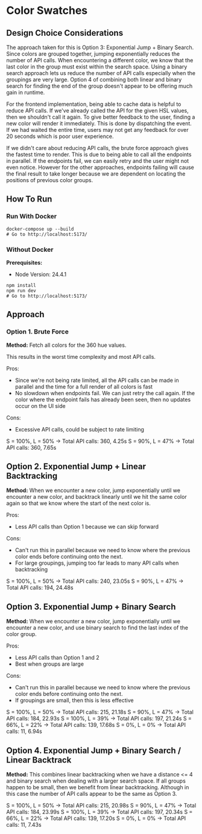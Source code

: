 # Color Swatches

## Design Choice Considerations

The approach taken for this is Option 3: Exponential Jump + Binary Search. Since colors are grouped together, jumping exponentially reduces the number of API calls. When encountering a different color, we know that the last color in the group must exist within the search space. Using a binary search approach lets us reduce the number of API calls especially when the groupings are very large. Option 4 of combining both linear and binary search for finding the end of the group doesn't appear to be offering much gain in runtime.

For the frontend implementation, being able to cache data is helpful to reduce API calls. If we've already called the API for the given HSL values, then we shouldn't call it again. To give better feedback to the user, finding a new color will render it immediately. This is done by dispatching the event. If we had waited the entire time, users may not get any feedback for over 20 seconds which is poor user experience.

If we didn't care about reducing API calls, the brute force approach gives the fastest time to render. This is due to being able to call all the endpoints in parallel. If the endpoints fail, we can easily retry and the user might not even notice. However for the other approaches, endpoints failing will cause the final result to take longer because we are dependent on locating the positions of previous color groups.

## How To Run

### Run With Docker

```
docker-compose up --build
# Go to http://localhost:5173/
```

### Without Docker

**Prerequisites:**
* Node Version: 24.4.1

```
npm install
npm run dev
# Go to http://localhost:5173/
```

## Approach

### Option 1. Brute Force

**Method:** Fetch all colors for the 360 hue values.

This results in the worst time complexity and most API calls.

Pros:
* Since we're not being rate limited, all the API calls can be made in parallel and the time for a full render of all colors is fast
* No slowdown when endpoints fail. We can just retry the call again. If the color where the endpoint fails has already been seen, then no updates occur on the UI side

Cons:
* Excessive API calls, could be subject to rate limiting
 
S = 100%, L = 50% -> Total API calls: 360, 4.25s
S = 90%, L = 47% -> Total API calls: 360, 7.65s

## Option 2. Exponential Jump + Linear Backtracking

**Method:** When we encounter a new color, jump exponentially until we encounter a new color, and backtrack linearly until we hit the same color again so that we know where the start of the next color is.

Pros:
* Less API calls than Option 1 because we can skip forward

Cons:
* Can't run this in parallel because we need to know where the previous color ends before continuing onto the next.
* For large groupings, jumping too far leads to many API calls when backtracking

S = 100%, L = 50% -> Total API calls: 240, 23.05s
S = 90%, L = 47% -> Total API calls: 194, 24.48s

## Option 3. Exponential Jump + Binary Search

**Method:** When we encounter a new color, jump exponentially until we encounter a new color, and use binary search to find the last index of the color group.

Pros:
* Less API calls than Option 1 and 2
* Best when groups are large

Cons:
* Can't run this in parallel because we need to know where the previous color ends before continuing onto the next.
* If groupings are small, then this is less effective

S = 100%, L = 50% -> Total API calls: 215, 21.18s
S = 90%, L = 47% -> Total API calls: 184, 22.93s
S = 100%, L = 39% -> Total API calls: 197, 21.24s
S = 66%, L = 22% -> Total API calls: 139, 17.68s
S = 0%, L = 0% -> Total API calls: 11, 6.94s

## Option 4. Exponential Jump + Binary Search / Linear Backtrack

**Method:** This combines linear backtracking when we have a distance <= 4 and binary search when dealing with a larger search space. If all groups happen to be small, then we benefit from linear backtracking. Although in this case the number of API calls appear to be the same as Option 3.

S = 100%, L = 50% -> Total API calls: 215, 20.98s
S = 90%, L = 47% -> Total API calls: 184, 23.99s
S = 100%, L = 39% -> Total API calls: 197, 20.34s
S = 66%, L = 22% -> Total API calls: 139, 17.20s
S = 0%, L = 0% -> Total API calls: 11, 7.43s
